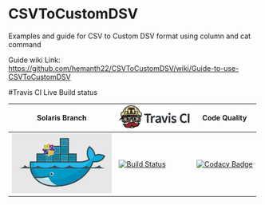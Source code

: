 # CSVToCustomDSV
Examples and guide for CSV to Custom DSV format using column and cat command

Guide wiki Link: https://github.com/hemanth22/CSVToCustomDSV/wiki/Guide-to-use-CSVToCustomDSV


#Travis CI Live Build status

Solaris Branch|[![Travis CI logo](TravisCI.png)](https://travis-ci.org)|Code Quality
---|---|---
[![DockerCentOS](DockerCentOS.png)](https://travis-ci.org/hemanth22)|[![Build Status](https://travis-ci.org/hemanth22/CSVToCustomDSV.svg?branch=master)](https://travis-ci.org/hemanth22/CSVToCustomDSV)|[![Codacy Badge](https://api.codacy.com/project/badge/Grade/a7139dea454e4a46902b95ee375b07b8)](https://www.codacy.com/app/hemanth22hemu/Creating-Empty-file-or-folder?utm_source=github.com&amp;utm_medium=referral&amp;utm_content=hemanth22/Creating-Empty-file-or-folder&amp;utm_campaign=Badge_Grade)
